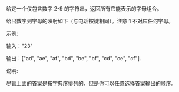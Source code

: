 给定一个仅包含数字 2-9 的字符串，返回所有它能表示的字母组合。

给出数字到字母的映射如下（与电话按键相同）。注意 1 不对应任何字母。



示例:

输入："23"

输出：["ad", "ae", "af", "bd", "be", "bf", "cd", "ce", "cf"].

说明:

尽管上面的答案是按字典序排列的，但是你可以任意选择答案输出的顺序。


